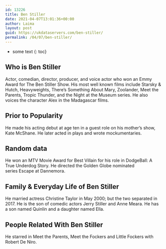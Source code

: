 ```yaml
---
id: 13226
title: Ben Stiller
date: 2021-04-07T13:01:36+00:00
author: Laima
layout: post
guid: https://ukdataservers.com/ben-stiller/
permalink: /04/07/ben-stiller/
---
```


* some text
{: toc}


## Who is Ben Stiller
                  
                  
                  
Actor, comedian, director, producer, and voice actor who won an Emmy Award for The Ben Stiller Show. His most well known films include Starsky & Hutch, Heavyweights, There&#8217;s Something About Mary, Zoolander, Meet the Parents, Tropic Thunder, and the Night at the Museum series. He also voices the character Alex in the Madagascar films. 
                  
              
            
              
            
                
                
                
## Prior to Popularity
                  
                  
                  
He made his acting debut at age ten in a guest role on his mother&#8217;s show, Kate McShane. He later acted in plays and wrote mockumentaries. 
                  
              
            
              
            
                
                
                
## Random data
                  
                  
                  
He won an MTV Movie Award for Best Villain for his role in DodgeBall: A True Underdog Story. He directed the Golden Globe nominated series Escape at Dannemora.
                  
              
            
              
            
                
                
                
## Family & Everyday Life of Ben Stiller
                  
                  
                  
He married actress Christine Taylor in May 2000; but the two separated in 2017. He is the son of comedic actors Jerry Stiller and Anne Meara. He has a son named Quinlin and a daughter named Ella. 
                  
              
            
              
            
                
                
                
## People Related With Ben Stiller
                  
                  
                  
He starred in Meet the Parents, Meet the Fockers and Little Fockers with Robert De Niro. 
                  
              
            
              
            
                
              
            
              
              
            
            
              
            
          
          
          